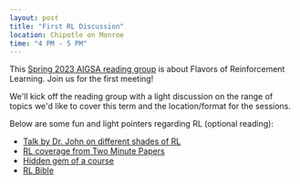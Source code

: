 ```yaml
---
layout: post
title: "First RL Discussion"
location: Chipotle on Monroe
time: "4 PM - 5 PM"
---
```


This [Spring 2023 AIGSA reading group](https://www.aigsa.club) is about Flavors of Reinforcement Learning. Join us for the first meeting! 

We'll kick off the reading group with a light discussion on the range of topics we'd like to cover this term and the location/format for the sessions. 

Below are some fun and light pointers regarding RL (optional reading):

* [Talk by Dr. John on different shades of RL](https://www.youtube.com/watch?v=OmpzeWym7HQ)
* [RL coverage from Two Minute Papers](https://www.youtube.com/watch?v=9xlSy9F5WtE&list=PLujxSBD-JXgmoQMNJ3mt_upr7JN7pK7Cz)
* [Hidden gem of a course](https://twitter.com/ThomasSimonini/status/1598377639848382481)
* [RL Bible](http://incompleteideas.net/book/the-book-2nd.html)
